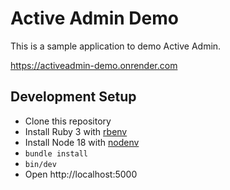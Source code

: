 # Active Admin Demo

This is a sample application to demo Active Admin.

https://activeadmin-demo.onrender.com

## Development Setup

- Clone this repository
- Install Ruby 3 with [rbenv](https://github.com/rbenv/rbenv)
- Install Node 18 with [nodenv](https://github.com/nodenv/nodenv)
- `bundle install`
- `bin/dev`
- Open http://localhost:5000
